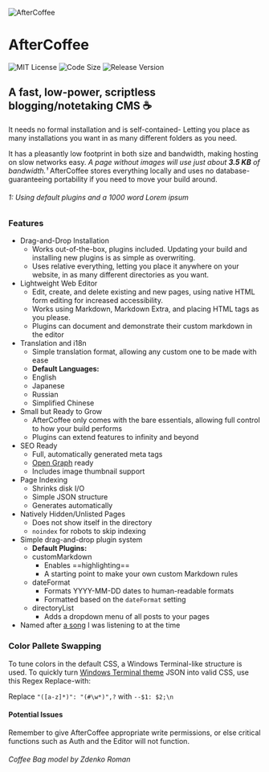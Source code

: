 ![AfterCoffee](https://wolfgang.space/assets/github/aftercoffee.png)

# AfterCoffee
![MIT License](https://img.shields.io/github/license/wolfgang-degroot/AfterCoffee) ![Code Size](https://img.shields.io/github/languages/code-size/wolfgang-degroot/AfterCoffee) ![Release Version](https://img.shields.io/github/v/release/wolfgang-degroot/AfterCoffee)
## A fast, low-power, scriptless blogging/notetaking CMS ☕
It needs no formal installation and is self-contained- Letting you place as many installations you want in as many different folders as you need.

It has a pleasantly low footprint in both size and bandwidth, making hosting on slow networks easy. *A page without images will use just about **3.5 KB** of bandwidth.¹*
AfterCoffee stores everything locally and uses no database- guaranteeing portability if you need to move your build around.

###### 1: Using default plugins and a 1000 word *Lorem ipsum*
### Features

- Drag-and-Drop Installation
  - Works out-of-the-box, plugins included. Updating your build and installing new plugins is as simple as overwriting.
  - Uses relative everything, letting you place it anywhere on your website, in as many different directories as you want.
- Lightweight Web Editor
  - Edit, create, and delete existing and new pages, using native HTML form editing for increased accessibility.
  - Works using Markdown, Markdown Extra, and placing HTML tags as you please.
  - Plugins can document and demonstrate their custom markdown in the editor
- Translation and i18n
  - Simple translation format, allowing any custom one to be made with ease
  - **Default Languages:**
  - English
  - Japanese
  - Russian
  - Simplified Chinese
- Small but Ready to Grow
  - AfterCoffee only comes with the bare essentials, allowing full control to how your build performs
  - Plugins can extend features to infinity and beyond
- SEO Ready
  - Full, automatically generated meta tags
  - [Open Graph](https://ogp.me/) ready
  - Includes image thumbnail support
- Page Indexing
  - Shrinks disk I/O
  - Simple JSON structure
  - Generates automatically
- Natively Hidden/Unlisted Pages
  - Does not show itself in the directory
  - `noindex` for robots to skip indexing
- Simple drag-and-drop plugin system
  - **Default Plugins:**
  - customMarkdown
    - Enables ==highlighting==
    - A starting point to make your own custom Markdown rules
  - dateFormat
    - Formats YYYY-MM-DD dates to human-readable formats
    - Formatted based on the `dateFormat` setting
  - directoryList
    - Adds a dropdown menu of all posts to your pages
- Named after [a song](https://open.spotify.com/track/7EaL8Zt8UAabmP6sQydgx9 "a song") I was listening to at the time

### Color Pallete Swapping
To tune colors in the default CSS, a Windows Terminal-like structure is used.
To quickly turn [Windows Terminal theme](https://windowsterminalthemes.dev) JSON into valid CSS, use this Regex Replace-with:

Replace `"([a-z]*)": "(#\w*)",?` with `--$1: $2;\n`

#### Potential Issues
Remember to give AfterCoffee appropriate write permissions, or else critical functions such as Auth and the Editor will not function.

###### *Coffee Bag model by Zdenko Roman*
